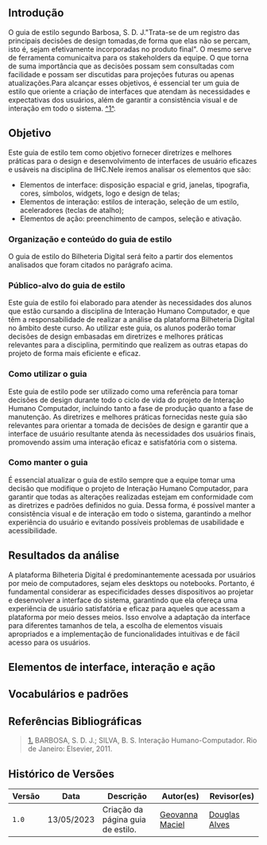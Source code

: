 ## Introdução

O guia de estilo segundo Barbosa, S. D. J."Trata-se de um registro das principais decisões de design tomadas,de forma que elas não se percam, isto é, sejam efetivamente incorporadas no produto final". O mesmo serve de ferramenta comunicaitva para os stakeholders da equipe. O que torna de suma importância que as decisões possam sem consultadas com facilidade e possam ser discutidas para projeções futuras ou apenas atualizações.Para alcançar esses objetivos, é essencial ter um guia de estilo que oriente a criação de interfaces que atendam às necessidades e expectativas dos usuários, além de garantir a consistência visual e de interação em todo o sistema. <a id="anchor_1" href="#REF1">^1^</a>.

## Objetivo

Este guia de estilo tem como objetivo fornecer diretrizes e melhores práticas para o design e desenvolvimento de interfaces de usuário eficazes e usáveis na disciplina de IHC.Nele iremos analisar os elementos que são: 

* Elementos de interface: disposição espacial e grid, janelas, tipografia, cores, símbolos, widgets, logo e design de telas;
* Elementos de interação: estilos de interação, seleção de um estilo, aceleradores (teclas de atalho);
* Elementos de ação: preenchimento de campos, seleção e ativação.


### Organização e conteúdo do guia de estilo
O guia de estilo do Bilheteria Digital será feito a partir dos elementos analisados que foram citados no parágrafo acima.

### Público-alvo do guia de estilo
Este guia de estilo foi elaborado para atender às necessidades dos alunos que estão cursando a disciplina de Interação Humano Computador, e que têm a responsabilidade de realizar a análise da plataforma Bilheteria Digital no âmbito deste curso. Ao utilizar este guia, os alunos poderão tomar decisões de design embasadas em diretrizes e melhores práticas relevantes para a disciplina, permitindo que realizem as outras etapas do projeto de forma mais eficiente e eficaz.

### Como utilizar o guia
Este guia de estilo pode ser utilizado como uma referência para tomar decisões de design durante todo o ciclo de vida do projeto de Interação Humano Computador, incluindo tanto a fase de produção quanto a fase de manutenção. As diretrizes e melhores práticas fornecidas neste guia são relevantes para orientar a tomada de decisões de design e garantir que a interface de usuário resultante atenda às necessidades dos usuários finais, promovendo assim uma interação eficaz e satisfatória com o sistema.

### Como manter o guia
É essencial atualizar o guia de estilo sempre que a equipe tomar uma decisão que modifique o projeto de Interação Humano Computador, para garantir que todas as alterações realizadas estejam em conformidade com as diretrizes e padrões definidos no guia. Dessa forma, é possível manter a consistência visual e de interação em todo o sistema, garantindo a melhor experiência do usuário e evitando possíveis problemas de usabilidade e acessibilidade.

## Resultados da análise
A plataforma Bilheteria Digital é predominantemente acessada por usuários por meio de computadores, sejam eles desktops ou notebooks. Portanto, é fundamental considerar as especificidades desses dispositivos ao projetar e desenvolver a interface do sistema, garantindo que ela ofereça uma experiência de usuário satisfatória e eficaz para aqueles que acessam a plataforma por meio desses meios. Isso envolve a adaptação da interface para diferentes tamanhos de tela, a escolha de elementos visuais apropriados e a implementação de funcionalidades intuitivas e de fácil acesso para os usuários.

## Elementos de interface, interação e ação

## Vocabulários e padrões

## Referências Bibliográficas

> <a id="REF1" href="#anchor_1">1.</a> BARBOSA, S. D. J.; SILVA, B. S. Interação Humano-Computador. Rio de Janeiro: Elsevier, 2011.

## Histórico de Versões

| Versão | Data       | Descrição                            | Autor(es)                                                                                    | Revisor(es)                                                                                         |
| ------ | ---------- | ------------------------------------ | -------------------------------------------------------------------------------------------- | --------------------------------------------------------------------------------------------------- |
| `1.0`  | 13/05/2023 | Criação da página guia de estilo. | [Geovanna Maciel](https://github.com/manuziny) | [Douglas Alves](https://github.com/dougAlvs) |
